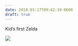 ```yaml
---
date: 2018-03-17T09:42:19-0600
draft: true
---
```




Kid’s first Zelda

![](/images/2018/8d1bf2a4cb.jpg)




